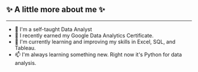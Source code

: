 ## ✨ A little more about me ✨
_____________________________________________________________________________________________________________________________________

- 💞️ I'm a self-taught Data Analyst 
- 👋 I recently earned my Google Data Analytics Certificate.
- 🌱 I'm currently learning and improving my skills in Excel, SQL, and Tableau.
- 📫 I'm always learning something new. Right now it's Python for data analysis.


<!---
sareids/sareids is a ✨ special ✨ repository because its `README.md` (this file) appears on your GitHub profile.
You can click the Preview link to take a look at your changes.
--->
